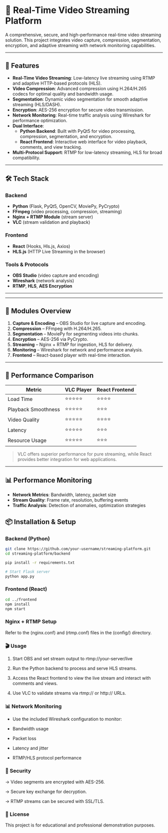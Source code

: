 # 🎥 Real-Time Video Streaming Platform

A comprehensive, secure, and high-performance real-time video streaming solution. This project integrates video capture, compression, segmentation, encryption, and adaptive streaming with network monitoring capabilities.

---

## 🚀 Features

- **Real-Time Video Streaming**: Low-latency live streaming using RTMP and adaptive HTTP-based protocols (HLS).
- **Video Compression**: Advanced compression using H.264/H.265 codecs for optimal quality and bandwidth usage.
- **Segmentation**: Dynamic video segmentation for smooth adaptive streaming (HLS/DASH).
- **Encryption**: AES-256 encryption for secure video transmission.
- **Network Monitoring**: Real-time traffic analysis using Wireshark for performance optimization.
- **Dual Interface**:
  - **Python Backend**: Built with PyQt5 for video processing, compression, segmentation, and encryption.
  - **React Frontend**: Interactive web interface for video playback, comments, and view tracking.
- **Multi-Protocol Support**: RTMP for low-latency streaming, HLS for broad compatibility.

---

## 🛠️ Tech Stack

### Backend
- **Python** (Flask, PyQt5, OpenCV, MoviePy, PyCrypto)
- **FFmpeg** (video processing, compression, streaming)
- **Nginx + RTMP Module** (stream server)
- **VLC** (stream validation and playback)

### Frontend
- **React** (Hooks, Hls.js, Axios)
- **HLS.js** (HTTP Live Streaming in the browser)

### Tools & Protocols
- **OBS Studio** (video capture and encoding)
- **Wireshark** (network analysis)
- **RTMP**, **HLS**, **AES Encryption**

---






---

## 🧩 Modules Overview

1. **Capture & Encoding** – OBS Studio for live capture and encoding.
2. **Compression** – FFmpeg with H.264/H.265.
3. **Segmentation** – MoviePy for segmenting videos into chunks.
4. **Encryption** – AES-256 via PyCrypto.
5. **Streaming** – Nginx + RTMP for ingestion, HLS for delivery.
6. **Monitoring** – Wireshark for network and performance analysis.
7. **Frontend** – React-based player with real-time interaction.

---

## 🧪 Performance Comparison

| Metric          | VLC Player         | React Frontend     |
|------------------|--------------------|--------------------|
| Load Time        | ⭐⭐⭐⭐⭐         | ⭐⭐⭐⭐           |
| Playback Smoothness| ⭐⭐⭐⭐⭐         | ⭐⭐⭐             |
| Video Quality    | ⭐⭐⭐⭐⭐         | ⭐⭐⭐⭐           |
| Latency          | ⭐⭐⭐⭐⭐         | ⭐⭐⭐             |
| Resource Usage   | ⭐⭐⭐⭐⭐         | ⭐⭐⭐             |

> VLC offers superior performance for pure streaming, while React provides better integration for web applications.

---


## 📊 Performance Monitoring

- **Network Metrics**: Bandwidth, latency, packet size  
- **Stream Quality**: Frame rate, resolution, buffering events  
- **Traffic Analysis**: Detection of anomalies, optimization strategies  

## 📦 Installation & Setup

### Backend (Python)

```bash
git clone https://github.com/your-username/streaming-platform.git
cd streaming-platform/backend

pip install -r requirements.txt

# Start Flask server
python app.py
```
### Frontend (React)
```bash
cd ../frontend
npm install
npm start
```

### Nginx + RTMP Setup
Refer to the (nginx.conf) and (rtmp.conf) files in the (config/) directory.


### 🎬 Usage
1. Start OBS and set stream output to rtmp://your-server/live

2. Run the Python backend to process and serve HLS streams.

3. Access the React frontend to view the live stream and interact with comments and views.

4. Use VLC to validate streams via rtmp:// or http:// URLs.
 ### 📊 Network Monitoring
* Use the included Wireshark configuration to monitor:

* Bandwidth usage

* Packet loss

* Latency and jitter

* RTMP/HLS protocol performance

### 🔐 Security
-> Video segments are encrypted with AES-256.

-> Secure key exchange for decryption.

-> RTMP streams can be secured with SSL/TLS.

### 📜 License
This project is for educational and professional demonstration purposes.
